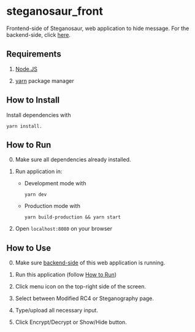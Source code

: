 # steganosaur_front

Frontend-side of Steganosaur, web application to hide message. For the backend-side, click [here](https://github.com/izharul-haq/steganosaur_back).

## Requirements

1. [Node.JS](https://nodejs.org/en/)

2. [yarn](https://yarnpkg.com/) package manager

## How to Install

Install dependencies with

    yarn install.

## How to Run

0. Make sure all dependencies already installed.

1. Run application in:

   - Development mode with

         yarn dev

   - Production mode with

         yarn build-production && yarn start

2. Open `localhost:8080` on your browser

## How to Use

0. Make sure [backend-side](https://github.com/izharul-haq/steganosaur_back) of this web application is running.

1. Run this application (follow [How to Run](#how-to-run))

2. Click menu icon on the top-right side of the screen.

3. Select between Modified RC4 or Steganography page.

4. Type/upload all necessary input.

5. Click Encrypt/Decrypt or Show/Hide button.
